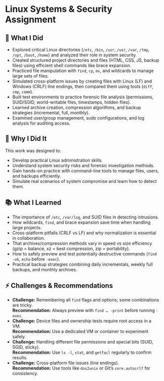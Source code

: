 # Linux Systems & Security Assignment  

## 📌 What I Did  
- Explored critical Linux directories (`/etc`, `/bin`, `/usr`, `/usr`, `/var`, `/tmp`, `/opt`, `/boot`, `/home`) and analyzed their role in system security.  
- Created structured project directories and files (HTML, CSS, JS, backup files) using efficient shell commands like brace expansion.  
- Practiced file manipulation with `find`, `cp`, `mv`, and wildcards to manage large sets of files.  
- Simulated cross-platform issues by creating files with Linux (LF) and Windows (CRLF) line endings, then compared them using tools (`diff`, `cmp`, `comm`).  
- Built test environments to practice forensic file analysis (permissions, SUID/SGID, world-writable files, timestamps, hidden files).  
- Learned archive creation, compression algorithms, and backup strategies (incremental, full, monthly).  
- Examined user/group management, sudo configurations, and log analysis for auditing access.  

## 🎯 Why I Did It  
This work was designed to:  
- Develop practical Linux administration skills.  
- Understand system security risks and forensic investigation methods.  
- Gain hands-on practice with command-line tools to manage files, users, and backups efficiently.  
- Simulate real scenarios of system compromise and learn how to detect them.  

## 📚 What I Learned  
- The importance of `/etc`, `/var/log`, and SUID files in detecting intrusions.  
- How wildcards, `find`, and brace expansion save time when handling large projects.  
- Cross-platform pitfalls (CRLF vs LF) and why normalization is essential in collaboration.  
- That archives/compression methods vary in speed vs size efficiency (gzip = balance, xz = best compression, zip = portability).  
- How to safely preview and test potentially destructive commands (`find -ok`, `echo` before `-exec`).  
- Practical backup strategies combining daily incrementals, weekly full backups, and monthly archives.  

## ⚡ Challenges & Recommendations  
- **Challenge:** Remembering all `find` flags and options; some combinations are tricky.  
  **Recommendation:** Always preview with `find … -print` before running `-exec`.  
- **Challenge:** Device files and ownership tests require root access in a VM.  
  **Recommendation:** Use a dedicated VM or container to experiment safely.  
- **Challenge:** Handling different file permissions and special bits (SUID, SGID, sticky).  
  **Recommendation:** Use `ls -l`, `stat`, and `getfacl` regularly to confirm results.  
- **Challenge:** Cross-platform file issues (line endings).  
  **Recommendation:** Use tools like `dos2unix` or Git’s `core.autocrlf` for consistency.  
